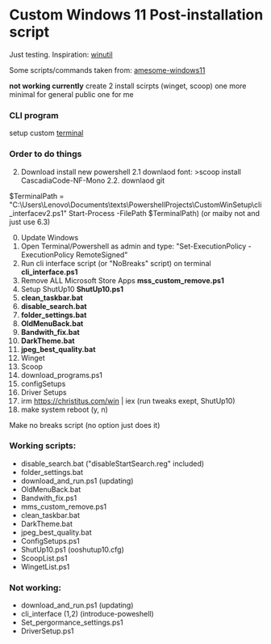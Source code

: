 # Custom Windows 11 Post-installation script
Just testing.
Inspiration: [winutil](https://github.com/ChrisTitusTech/winutil)

Some scripts/commands taken from: [amesome-windows11](https://github.com/awesome-windows11/windows11)

**not working currently**
create 2 install scirpts (winget, scoop) one more minimal for general public one for me

### CLI program

setup custom [terminal](https://learn.microsoft.com/en-us/windows/terminal/tutorials/custom-prompt-setup)

### Order to do things

2. Download install new powershell
2.1 downlaod font: >scoop install CascadiaCode-NF-Mono
2.2. downlaod git

$TerminalPath = "C:\Users\Lenovo\Documents\texts\PowershellProjects\CustomWinSetup\cli_interfacev2.ps1"
Start-Process -FilePath $TerminalPath) (or maiby not and just use 6.3)


0. Update Windows
1. Open Terminal/Powershell as admin and type: "Set-ExecutionPolicy -ExecutionPolicy RemoteSigned"
2. Run cli interface script (or "NoBreaks" script) on terminal **cli_interface.ps1**
3. Remove ALL Microsoft Store Apps **mss_custom_remove.ps1**
4. Setup ShutUp10 **ShutUp10.ps1**
5. **clean_taskbar.bat**
6. **disable_search.bat**
7. **folder_settings.bat**
8. **OldMenuBack.bat**
9. **Bandwith_fix.bat**
10. **DarkTheme.bat**
11. **jpeg_best_quality.bat**
12. Winget
13. Scoop
15. download_programs.ps1
16. configSetups
17. Driver Setups
18. irm https://christitus.com/win | iex (run tweaks exept, ShutUp10)
19. make system reboot (y, n)

Make no breaks script (no option just does it)

### Working scripts:
- disable_search.bat ("disableStartSearch.reg" included)
- folder_settings.bat
- download_and_run.ps1 (updating)
- OldMenuBack.bat
- Bandwith_fix.ps1
- mms_custom_remove.ps1
- clean_taskbar.bat
- DarkTheme.bat
- jpeg_best_quality.bat
- ConfigSetups.ps1
- ShutUp10.ps1 (ooshutup10.cfg)
- ScoopList.ps1
- WingetList.ps1

### Not working:
- download_and_run.ps1 (updating)
- cli_interface (1,2) (introduce-poweshell)
- Set_pergormance_settings.ps1
- DriverSetup.ps1
